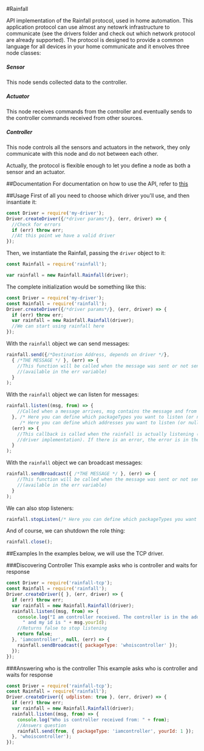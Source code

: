 #Rainfall

API implementation of the Rainfall protocol, used in home automation.
This application protocol can use almost any netowrk infrastructure to communicate (see the drivers folder and check out which network protocol are already supported). The protocol is designed to provide a common language for all devices in your home communicate and it envolves three node classes:
##### Sensor
This node sends collected data to the controller.
##### Actuator
This node receives commands from the controller and eventually sends to the controller commands received from other sources.
##### Controller
This node controls all the sensors and actuators in the network, they only communicate with this node and do not between each other.


Actually, the protocol is flexible enough to let you define a node as both a sensor and an actuator.

##Documentation
For documentation on how to use the API, refer to [this](https://github.com/HomeSkyLtd/sn-node/blob/master/rainfall/documentation.MD)

##Usage
First of all you need to choose which driver you'll use, and then insantiate it:
```javascript
const Driver = require('my-driver');
Driver.createDriver({/*driver params*/}, (err, driver) => {
  //Check for errors
  if (err) throw err;
  //At this point we have a valid driver
});
```
Then, we instantiate the Rainfall, passing the `driver` object to it:
```javascript
const Rainfall = require('rainfall');

var rainfall = new Rainfall.Rainfall(driver);
```
The complete initialization would be something like this:
```javascript
const Driver = require('my-driver');
const Rainfall = require('rainfall');
Driver.createDriver({/*driver params*/}, (err, driver) => {
  if (err) throw err;
  var rainfall = new Rainfall.Rainfall(driver);
  //We can start using rainfall here
});
```


With the `rainfall` object we can send messages:
```javascript
rainfall.send({/*Destination Address, depends on driver */}, 
  { /*THE MESSAGE */ }, (err) => {
    //This function will be called when the message was sent or not sent due to an error 
    //(available in the err variable)
  }
);
```

With the `rainfall` object we can listen for messages:
```javascript
rainfall.listen((msg, from) => {
    //Called when a message arrives, msg contains the message and from contains the address of the sender
  }, /* Here you can define which packageTypes you want to listen (or null for all)*/,
     /* Here you can define which addresses you want to listen (or null for all)*/,
  (err) => {
    //This callback is called when the rainfall is actually listening (can take some time due to
    //driver implementation). If there is an error, the error is in the err variable
  }
);
```

With the `rainfall` object we can broadcast messages:
```javascript
rainfall.sendBroadcast({ /*THE MESSAGE */ }, (err) => {
    //This function will be called when the message was sent or not sent due to an error 
    //(available in the err variable)
  }
);
```

We can also stop listeners:
```javascript
rainfall.stopListen(/* Here you can define which packageTypes you want to stop listening (or null for all)*/);
```

And of course, we can shutdown the role thing:
```javascript
rainfall.close();
```

##Examples
In the examples below, we will use the TCP driver.

###Discovering Controller
This example asks who is controller and waits for response
```javascript
const Driver = require('rainfall-tcp');
const Rainfall = require('rainfall');
Driver.createDriver({ }, (err, driver) => {
  if (err) throw err;
  var rainfall = new Rainfall.Rainfall(driver);
  rainfall.listen((msg, from) => {
    console.log("I am controller received. The controller is in the address: " + from +
      " and my id is " + msg.yourId);
    //Returns false to stop listening
    return false;
  }, 'iamcontroller', null, (err) => {
    rainfall.sendBroadcast({ packageType: 'whoiscontroller' });
  });
});
```

###Answering who is the controller
This example asks who is controller and waits for response
```javascript
const Driver = require('rainfall-tcp');
const Rainfall = require('rainfall');
Driver.createDriver({ udplisten: true }, (err, driver) => {
  if (err) throw err;
  var rainfall = new Rainfall.Rainfall(driver);
  rainfall.listen((msg, from) => {
    console.log("Who is controller received from: " + from);
    //Answers question
    rainfall.send(from, { packageType: 'iamcontroller', yourId: 1 });
  }, 'whoiscontroller');
});
```
